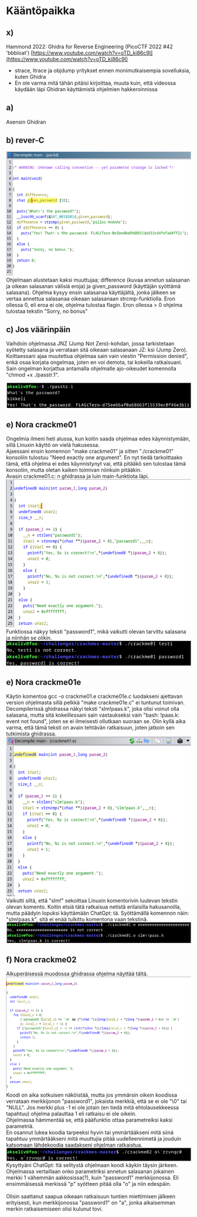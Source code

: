 # Kääntöpaikka

## x)
Hammond 2022: Ghidra for Reverse Engineering (PicoCTF 2022 #42 'bbbloat') [https://www.youtube.com/watch?v=oTD_ki86c9I](https://www.youtube.com/watch?v=oTD_ki86c9I)
- strace, ltrace ja objdump yritykset ennen monimutkaisempia sovelluksia, kuten Ghidra
- En ole varma mitä tähän pitäisi kirjoittaa, muuta kuin, että videossa käydään läpi Ghidran käyttämistä ohjelmien hakkeroinnissa

## a)
Asensin Ghidran

## b) rever-C
![packd ghidra](packd_ghidra.png)
Ohjelmaan alustetaan kaksi muuttujaa; difference (kuvaa annetun salasanan ja oikean salasanan välisiä eroja) ja given_password (käyttäjän syöttämä salasana). Ohjelma kysyy ensin salasanaa käyttäjältä, jonka jälkeen se vertaa annettua salasanaa oikeaan salasanaan strcmp-funktiolla. Eron ollessa 0, eli eroa ei ole, ohjelma tulostaa flagin. Eron ollessa > 0 ohjelma tulostaa tekstin "Sorry, no bonus"

## c) Jos väärinpäin
Vaihdoin ohjelmassa JNZ (Jump Not Zero)-kohdan, jossa tarkistetaan syötetty salasana ja verrataan sitä oikeaan salasanaan JZ: ksi (Jump Zero). Koittaessani ajaa muutettua ohjelmaa sain vain viestin "Permission denied", enkä osaa korjata ongelmaa, joten en voi demota, tai kokeilla ratkaisuani.
<br>
Sain ongelman korjattua antamalla ohjelmalle ajo-oikeudet komennolla "chmod +x ./passtr.1".

![kuva](passtr_wrong_password.png)

## e) Nora crackme01
Ongelmia ilmeni heti alussa, kun koitin saada ohjelmaa edes käynnistymään, sillä Linuxin käyttö on vielä hakusessa. <br>
Ajaessani ensin komennon "make crackme01" ja sitten "./crackme01" konsoliin tulostuu "Need exactly one argument". En nyt tiedä tarkoittaako tämä, että ohjelma ei edes käynnistynyt vai, että pitääkö sen tulostaa tämä konsoliin, mutta oletan kaiken toimivan niinkuin pitääkin.<br>
Avasin crackme01.c: n ghidrassa ja luin main-funktiota läpi.
![kuva](crackme01_decompiler.png)
Funktiossa näkyy teksti "password1", mikä vaikutti olevan tarvittu salasana ja niinhän se olikin.
![kuva](crackme01.c_solved.png)

## e) Nora crackme01e
Käytin komentoa gcc -o crackme01.e crackme01e.c luodakseni ajettavan version ohjelmasta sillä pelkkä "make crackme01e.c" ei tuntunut toimivan. <br>
Decompilerissä ghidrassa näkyi teksti "slm!paas.k", joka olisi voinut olla salasana, mutta sitä kokeillessani sain vastaukseksi vain "bash: !paas.k: event not found", joten se ei ilmeisesti ollutkaan suoraan se. Olin kyllä aika varma, että tämä teksti on avain tehtävän ratkaisuun, joten jatkoin sen tutkimista ghidrassa.
![kuva](crackme01.e_ghidra.png)
<br>
Vaikutti siltä, että "slm!" sekoittaa Linuxin komentorivin luulevan tekstin olevan komento. Koitin etsiä tätä ratkaisua netistä erilaisilla hakusanoilla, mutta päädyin lopuksi käyttämään ChatGpt: tä. Syöttämällä komennon näin: "slm\!paas.k", sitä ei enää tulkittu komentona vaan tekstinä.
![kuva](crackme01.e_solved.png)

## f) Nora crackme02
Alkuperäisessä muodossa ghidrassa ohjelma näyttää tältä.
![kuva](crackme02_original.png)
Koodi on aika sotkuisen näköistää, mutta jos ymmärsin oikein koodissa verrataan merkkijonon "password1", jokaista merkkiä, että se ei ole "\0" tai "NULL". Jos merkki plus -1 ei ole jotain (en tiedä mitä ehtolausekkeessa tapahtuu) ohjelma palauttaa 1 eli ratkaisu ei ole oikein.<br>
Ohjelmassa hämmentää se, että pääfunktio ottaa parametreiksi kaksi parametriä.<br>
En osannut lukea koodia tarpeeksi hyvin tai ymmärtääkseni mitä siinä tapahtuu ymmärtääkseni mitä muuttujia pitää uudelleennimetä ja jouduin katsomaan lähdekoodia saadakseni ohjelman ratkaistua.
![kuva](crackme02_solved.png)
<br>
Kysyttyäni ChatGpt: ltä selitystä ohjelmaan koodi käykin täysin järkeen. Ohjelmassa vertaillaan onko parametriksi annetun salasanan jokainen merkki 1 vähemmän aakkosissa(?), kuin "password1" merkkijonossa. Eli ensimmäisessä merkissä "p" syötteen pitää olla "o" ja niin edespäin.<br><br>
Olisin saattanut saapua oikeaan ratkaisuun tuntien miettimisen jälkeen erityisesti, kun merkkijonossa "password1" on "a", jonka aikaisemman merkin ratkaisemiseen olisi kulunut tovi.
